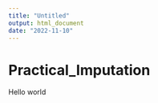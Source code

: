 ```yaml
---
title: "Untitled"
output: html_document
date: "2022-11-10"
---
```


# Practical_Imputation

Hello world